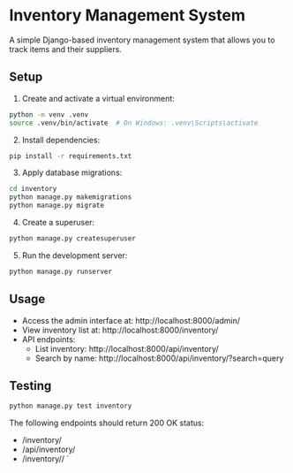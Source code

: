 # Inventory Management System

A simple Django-based inventory management system that allows you to track items and their suppliers.

## Setup

1. Create and activate a virtual environment:
```bash
python -m venv .venv
source .venv/bin/activate  # On Windows: .venv\Scripts\activate
```

2. Install dependencies:
```bash
pip install -r requirements.txt
```

3. Apply database migrations:
```bash
cd inventory
python manage.py makemigrations
python manage.py migrate
```

4. Create a superuser:
```bash
python manage.py createsuperuser
```

5. Run the development server:
```bash
python manage.py runserver
```

## Usage

- Access the admin interface at: http://localhost:8000/admin/
- View inventory list at: http://localhost:8000/inventory/
- API endpoints:
  - List inventory: http://localhost:8000/api/inventory/
  - Search by name: http://localhost:8000/api/inventory/?search=query

## Testing
```bash
python manage.py test inventory
```
The following endpoints should return 200 OK status:
- /inventory/
- /api/inventory/
- /inventory/<id>/ `